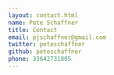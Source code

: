 ```yaml
---
layout: contact.html
name: Pete Schaffner
title: Contact
email: pjschaffner@gmail.com
twitter: peteschaffner
github: peteschaffner
phone: 33642731805
---
```

